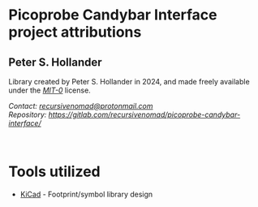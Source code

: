 # Picoprobe Candybar Interface project attributions






## Peter S. Hollander

Library created by Peter S. Hollander in 2024, and made freely available under the [*MIT-0*][URL-MIT-0] license.

*Contact: <recursivenomad@protonmail.com>*  
*Repository: <https://gitlab.com/recursivenomad/picoprobe-candybar-interface/>*

&nbsp;






# Tools utilized

- [KiCad][URL-KiCad] - Footprint/symbol library design






[URL-MIT-0]: <https://opensource.org/license/mit-0/>

[URL-KiCad]: <https://www.kicad.org/>
